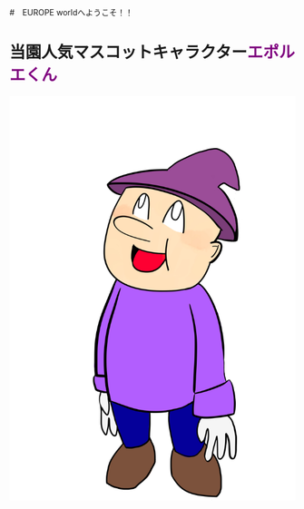 #　EUROPE worldへようこそ！！

# 当園人気マスコットキャラクター<font color="Purple">エポルエくん</font>
[![エポルエくん](eporue.jpeg)](https://www.google.com/)
